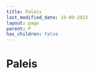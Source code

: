 ```yaml
---
title: Paleis
last_modified_date: 19-09-2023
layout: page
parent: P
has_children: false
---
```


Paleis
======

